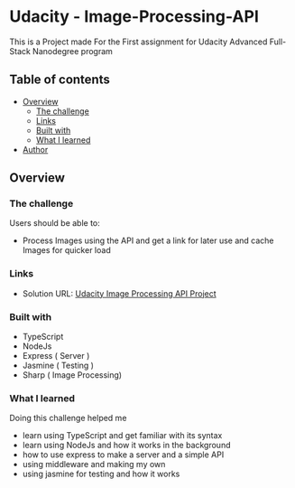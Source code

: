 # Udacity - Image-Processing-API

This is a Project made For the First assignment for Udacity Advanced Full-Stack Nanodegree program

## Table of contents

-   [Overview](#overview)
    -   [The challenge](#the-challenge)
    -   [Links](#links)
    -   [Built with](#built-with)
    -   [What I learned](#what-i-learned)
-   [Author](#author)

## Overview

### The challenge

Users should be able to:

-  Process Images using the API and get a link for later use and cache Images for quicker load

### Links

- Solution URL: [Udacity Image Processing API Project](https://github.com/Ibrahim-Rezq/Testimonials-grid-section-challenge)

### Built with

-   TypeScript
-   NodeJs 
-   Express ( Server )
-   Jasmine ( Testing )
-   Sharp ( Image Processing)

### What I learned

Doing this challenge helped me 
- learn using TypeScript and get familiar with its syntax 
- learn using NodeJs and how it works in the background
- how to use  express to make a server and a simple API
- using middleware and making my own
- using jasmine for testing and how it works

<!-- ## Author -->

<!-- -   Website - [Ibrahim-Rezk](https://www.your-site.com) -->
<!-- -   Twitter - [@yourusername](https://www.twitter.com/yourusername) -->
